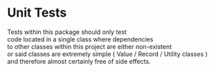 
# Unit Tests #

Tests within this package should only test <br>
code located in a single class where dependencies <br>
to other classes within this project are either non-existent <br>
or said classes are extremely simple ( Value / Record / Utility classes ) <br>
and therefore almost certainly free of side effects.